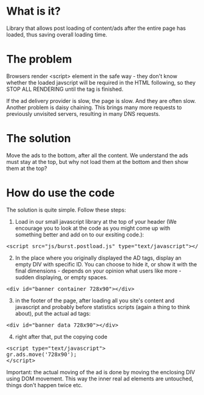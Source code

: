 What is it?
=============
Library that allows post loading of content/ads after the entire page has loaded, thus saving overall loading time.

The problem
=============

Browsers render &lt;script&gt; element in the safe way - they don't know whether the loaded javscript will be required in the HTML following, so they STOP ALL RENDERING until the tag is finished.

If the ad delivery provider is slow, the page is slow. And they are often slow. Another problem is daisy chaining. This brings many more requests to previously unvisited servers, resulting in many DNS requests.

The solution
=============

Move the ads to the bottom, after all the content. We understand the ads must stay at the top, but why not load them at the bottom and then show them at the top?

How do use the code
=============

The solution is quite simple. Follow these steps:

1. Load in our small javascript library at the top of your header (We encourage you to look at the code as you might come up with something better and add on to our exsiting code.):
<pre>
&lt;script src=&quot;js/burst.postload.js&quot; type=&quot;text/javascript&quot;&gt;&lt;/script&gt;  
</pre>

2. In the place where you originally displayed the AD tags, display an empty DIV with specific ID. You can choose to hide it, or show it with the final dimensions - depends on your opinion what users like more - sudden displaying, or empty spaces.
<pre>
&lt;div id=&quot;banner_container_728x90&quot;&gt;&lt;/div&gt;
</pre>

3. in the footer of the page, after loading all you site's content and javascript and probably before statistics scripts (again a thing to think about), put the actual ad tags:
<pre>
&lt;div id=&quot;banner_data_728x90&quot;&gt;&lt;/div&gt;
</pre>

4. right after that, put the copying code
<pre>
&lt;script type=&quot;text/javascript&quot;&gt;
gr.ads.move(&#39;728x90&#39;);
&lt;/script&gt;
</pre>


Important: the actual moving of the ad is done by moving the enclosing DIV using DOM movement. This way the inner real ad elements are untouched, things don't happen twice etc.